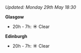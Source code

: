 *Updated: Monday 29th May 18:30*

**Glasgow**

* 20h - 7h: :sunny: Clear

**Edinburgh**

* 20h - 7h: :sunny: Clear
